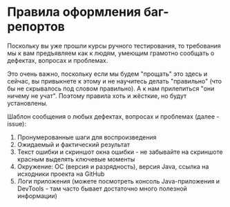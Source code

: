 # Правила оформления баг-репортов

Поскольку вы уже прошли курсы ручного тестирования, то требования мы к вам предъявляем как к людям, умеющим грамотно сообщать о дефектах, вопросах и проблемах.

Это очень важно, поскольку если мы будем "прощать" это здесь и сейчас, вы привыкнете к этому и не научитесь делать "правильно" (что бы не скрывалось под словом правильно). А к нам прилепиться "они ничему не учат". Поэтому правила хоть и жёсткие, но будут установлены.

Шаблон сообщения о любых дефектах, вопросах и проблемах (далее - issue):
1. Пронумерованные шаги для воспроизведения
1. Ожидаемый и фактический результат
1. Текст ошибки и скриншот окна ошибки - не забывайте на скриншоте красным выделять ключевые моменты 
1. Окружение: ОС (версия и разрядность), версия Java, ссылка на исходники проекта на GitHub
1. Логи приложения (можете посмотреть консоль Java-приложения и DevTools - там часто бывает достаточно много полезной информации)
